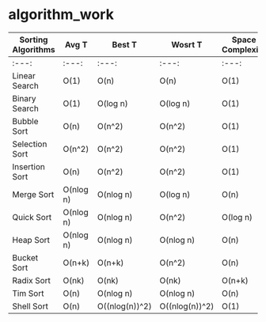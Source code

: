 # algorithm_work

| Sorting Algorithms  | Avg T | Best T  | Wosrt T | Space Complexity |
| ------------- | ------------- | ------------- | ------------- | ------------- |
|     :---:      |      :---:      |     :---:      |     :---:      |     :---:      |
| Linear Search  | O(1) | O(n)  | O(n) | O(1) |
| Binary Search  | O(1) | O(log n)  | O(log n) | O(1) |
| Bubble Sort  | O(n) | O(n^2)  | O(n^2) | O(1) |
| Selection Sort  | O(n^2)  | O(n^2)  | O(n^2)  | O(1)  |
| Insertion Sort  | O(n)  | O(n^2)  | O(n^2)  | O(1)  |
| Merge Sort  | O(nlog n)  | O(nlog n)  | O(log n)  | O(n)  |
| Quick Sort  | O(nlog n)  | O(nlog n)  | O(n^2)  | O(log n) |
| Heap Sort  | O(nlog n)  | O(nlog n)  | O(nlog n)  | O(n)  |
| Bucket Sort  | O(n+k)  | O(n+k)  | O(n^2)  | O(n)  |
| Radix Sort  | O(nk)  | O(nk)  | O(nk)  | O(n+k)  |
| Tim Sort  | O(n) | O(nlog n)  | O(nlog n)  | O(n)  |
| Shell Sort  | O(n) | O((nlog(n))^2)  | O((nlog(n))^2)  | O(1)  |
